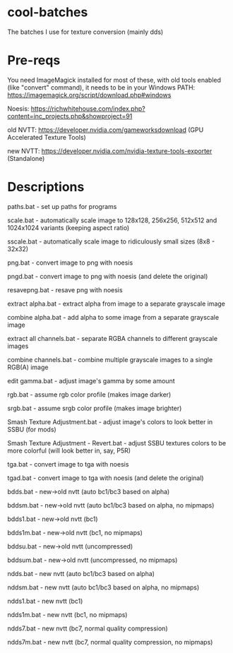 # cool-batches
The batches I use for texture conversion (mainly dds)

# Pre-reqs
You need ImageMagick installed for most of these, with old tools enabled (like "convert" command), it needs to be in your Windows PATH: https://imagemagick.org/script/download.php#windows

Noesis: https://richwhitehouse.com/index.php?content=inc_projects.php&showproject=91

old NVTT: https://developer.nvidia.com/gameworksdownload (GPU Accelerated Texture Tools)

new NVTT: https://developer.nvidia.com/nvidia-texture-tools-exporter (Standalone)

# Descriptions
paths.bat - set up paths for programs

scale.bat - automatically scale image to 128x128, 256x256, 512x512 and 1024x1024 variants (keeping aspect ratio)

sscale.bat - automatically scale image to ridiculously small sizes (8x8 - 32x32)

png.bat - convert image to png with noesis

pngd.bat - convert image to png with noesis (and delete the original)

resavepng.bat - resave png with noesis

extract alpha.bat - extract alpha from image to a separate grayscale image

combine alpha.bat - add alpha to some image from a separate grayscale image

extract all channels.bat - separate RGBA channels to different grayscale images

combine channels.bat - combine multiple grayscale images to a single RGB(A) image

edit gamma.bat - adjust image's gamma by some amount

rgb.bat - assume rgb color profile (makes image darker)

srgb.bat - assume srgb color profile (makes image brighter)

Smash Texture Adjustment.bat - adjust image's colors to look better in SSBU (for mods)

Smash Texture Adjustment - Revert.bat - adjust SSBU textures colors to be more colorful (will look better in, say, P5R)

tga.bat - convert image to tga with noesis

tgad.bat - convert image to tga with noesis (and delete the original)

bdds.bat - new->old nvtt (auto bc1/bc3 based on alpha)

bddsm.bat - new->old nvtt (auto bc1/bc3 based on alpha, no mipmaps)

bdds1.bat - new->old nvtt (bc1)

bdds1m.bat - new->old nvtt (bc1, no mipmaps)

bddsu.bat - new->old nvtt (uncompressed)

bddsum.bat - new->old nvtt (uncompressed, no mipmaps)

ndds.bat - new nvtt (auto bc1/bc3 based on alpha)

nddsm.bat - new nvtt (auto bc1/bc3 based on alpha, no mipmaps)

ndds1.bat - new nvtt (bc1)

ndds1m.bat - new nvtt (bc1, no mipmaps)

ndds7.bat - new nvtt (bc7, normal quality compression)

ndds7m.bat - new nvtt (bc7, normal quality compression, no mipmaps)
